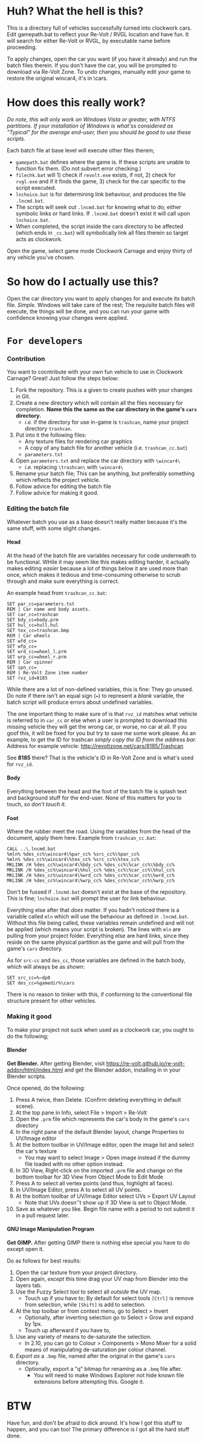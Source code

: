 # Huh? What the hell is this?
This is a directory full of vehicles successfully turned into clockwork cars.
Edit gamepath.bat to reflect your Re-Volt / RVGL location and have fun.
It will search for either Re-Volt or RVGL, by executable name before proceeding.

To apply changes, open the car you want (if you have it already) and run the batch files therein.
If you don't have the car, you will be prompted to download via Re-Volt Zone.
To undo changes, manually edit your game to restore the original wincar4; it's in \cars.

# How does this really work?
_Do note, this will only work on Windows Vista or greater, with NTFS partitions. If your installation of Windows is what'ss considered as "Typical" for the average end-user, then you should be good to use these scripts._

Each batch file at base level will execute other files therein;
* `gamepath.bat` defines where the game is. If these scripts are unable to function fix them. (Do not subvert error checking.)
* `filechk.bat` will 1) check if `revolt.exe` exists, if not, 2) check for `rvgl.exe` and if it finds the game, 3) check for the car specific to the script executed.
* `lnchoice.bat` is for determining link behaviour, and produces the file `.lncmd.bat`.
* The scripts will seek out `.lncmd.bat` for knowing what to do; either symbolic links or hard links. If `.lncmd.bat` doesn't exist it will call upon `lnchoice.bat`.
* When completed, the script inside the cars directory to be affected (which ends in `_cc.bat`) will symbolically link all files therein so target acts as clockwork.

Open the game, select game mode Clockwork Carnage and enjoy thirty of any vehicle you've chosen.

# So how do I actually use this?
Open the car directory you want to apply changes for and execute its batch file. _Simple._ Windows will take care of the rest; The requisite batch files will execute, the things will be done, and you can run your game with confidence knowing your changes were applied.

# `For developers`
### Contribution
You want to cocntribute with your own fun vehicle to use in Clockwork Carnage? Great! Just follow the steps below:

1. Fork the repository. This is a given to create pushes with your changes in Git.
2. Create a new directory which will contain all the files necessary for completion. **Name this the same as the car directory in the game's `cars` directory.**
   * _i.e._ if the directory for use in-game is `trashcan`, name your project directory `trashcan`.
3. Put into it the following files:
   * Any texture files for rendering car graphics
   * A copy of any batch file for another vehicle (i.e. `trashcan_cc.bat`)
   * `parameters.txt`
4. Open `parameters.txt` and replace the car directory with `\wincar4\`
   * _i.e._ replacing `\trashcan\` with `\wincar4\`
5. Rename your batch file; This can be anything, but preferably something which reflects the project vehicle.
6. Follow advice for editing the batch file
7. Follow advice for making it good.

### Editing the batch file
Whatever batch you use as a base doesn't really matter because it's the same stuff, with some slight changes.

#### Head
At the head of the batch file are variables necessary for code underneath to be functional. WHile it may seem like this makes editing harder, it actually makes editing _easier_ because a lot of things below it are used more than once, which makes it tedious and time-consuming otherwise to scrub through and make sure everything is correct.

An example head from `trashcan_cc.bat`:
```
SET par_cc=parameters.txt
REM | Car name and body assets.
SET car_cc=trashcan
SET bdy_cc=body.prm
SET hul_cc=hull.hul
SET tex_cc=trashcan.bmp
REM | Car wheels
SET wfd_cc=
SET wfp_cc=
SET wrd_cc=wheel_l.prm
SET wrp_cc=wheel_r.prm
REM | Car spinner
SET spn_cc=
REM | Re-Volt Zone item number
SET rvz_id=8185
```
While there are a lot of non-defined variables, this is fine: They go unused. Do note if there isn't an equal sign (`=`) to represent a _blank_ variable, the batch script will produce errors about undefined variables.

The one important thing to make sure of is that `rvz_id` matches what vehicle is referred to in `car_cc` or else when a user is prompted to download this missing vehicle they will get the wrong car, or worse, no car at all. If you goof this, it will be fixed for you but try to save me some work please. As an example, to get the ID for trashcan _simply copy the ID from the address bar._ Address for example vehicle:
http://revoltzone.net/cars/8185/Trashcan

See **8185** there? That is the vehicle's ID in Re-Volt Zone and is what's used for `rvz_id`.

#### Body
Everything between the head and the foot of the batch file is splash text and background stuff for the end-user. None of this matters for you to touch, so _don't touch it._

#### Foot
Where the rubber meet the road. Using the variables from the head of the document, apply them here. Example from `trashcan_cc.bat`:
```
CALL ..\.lncmd.bat
%mln% %des_cc%\wincar4\%par_cc% %src_cc%\%par_cc%
%mln% %des_cc%\wincar4\%tex_cc% %src_cc%\%tex_cc%
MKLINK /H %des_cc%\wincar4\%bdy_cc% %des_cc%\%car_cc%\%bdy_cc%
MKLINK /H %des_cc%\wincar4\%hul_cc% %des_cc%\%car_cc%\%hul_cc%
MKLINK /H %des_cc%\wincar4\%wrd_cc% %des_cc%\%car_cc%\%wrd_cc%
MKLINK /H %des_cc%\wincar4\%wrp_cc% %des_cc%\%car_cc%\%wrp_cc%
```
Don't be fussed if `.lncmd.bat` doesn't exist at the base of the repository. This is fine; `lnchoice.bat` will prompt the user for link behaviour.

Everything else after that _does_ matter. If you hadn't noticed there is a variable called `mln` which will use the behaviour as defined in `.lncmd.bat`. Without this file being called, these variables remain undefined and will not be applied (which means your script is broken). The lines with `mln` are pulling from your project folder. Everything else are hard links, since they reside on the same physical partition as the game and will pull from the game's `cars` directory.

As for `src-cc` and `des_cc`, those variables are defined in the batch body, which will always be as shown:
```
SET src_cc=%~dp0
SET des_cc=%gamedir%\cars
```
There is no reason to tinker with this, if conforming to the conventional file structure present for other vehicles.

### Making it good
To make your project not suck when used as a clockwork car, you ought to do the following;

#### Blender
**Get Blender.** After getting Blender, visit https://re-volt.github.io/re-volt-addon/html/index.html and get the Blender addon, installing in in your Blender scripts.

Once opened, do the following:

1. Press A twice, then Delete. (Confirm deleting everything in default scene).
2. At the top pane in Info, select File > Import > Re-Volt
3. Open the `.prm` file which represents the car's body in the game's `cars` directory
4. In the right pane of the default Blender layout, change Properties to UV/Image editor
5. At the bottom toolbar in UV/Image editor, open the image list and select the car's texture
   * You may want to select Image > Open image instead if the dummy file loaded with no other option instead.
5. In 3D View, Right-click on the imported `.prm` file and change on the bottom toolbar for 3D View from Object Mode to Edit Mode
6. Press A to select all vertex points (and thus, highlight all faces).
7. In UV/Image Editor, press A to select all UV points.
8. At the bottom toolbar of UV/Image Editor select UVs > Export UV Layout
   * Note that UVs doesn''t show up if 3D View is set to Object Mode.
9. Save as whatever you like. Begin file name with a period to not submit it in a pull request later.

#### GNU Image Manipulation Program
**Get GIMP.** After getting GIMP there is nothing else special you have to do except open it.

Do as follows for best results:

1. Open the car texture from your project directory.
2. Open again, _except_ this time drag your UV map from Blender into the layers tab.
3. Use the Fuzzy Select tool to select all _outside_ the UV map.
   * Touch up if you have to; By default for select tools `[Ctrl]` is remove from selection, while `[Shift]` is add to selection.
4. At the top toolbar or from context menu, go to Select > Invert
   * Optionally, after inverting selection go to Select > Grow and expand by 1px.
   * Touch up afterward if you have to,
5. Use any variety of means to de-saturate the selection.
   * In 2.10, you can go to Colour > Components > Mono Mixer for a solid means of manipulating de-saturation per colour channel.
6. _Export as_ a `.bmp` file, named after the original in the game's `cars` directory.
   * Optionally, export a "q" bitmap for renaming as a `.bmq` file after.
      * You will need to make Windows Explorer not hide known file extensions before attempting this. Google it.

# BTW
Have fun, and don't be afraid to dick around. It's how I got this stuff to happen, and you can too! The primary difference is I got all the hard stuff done.